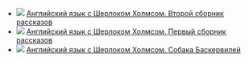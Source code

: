 * ![](/books/sci_linguistic/Arthur%20Ignatius%20Conan%20Doyle/Английский%20язык%20с%20Шерлоком%20Холмсом.%20Второй%20сборник%20рассказов.jpg) [Английский язык с Шерлоком Холмсом. Второй сборник рассказов](/books/sci_linguistic/Arthur%20Ignatius%20Conan%20Doyle/Английский%20язык%20с%20Шерлоком%20Холмсом.%20Второй%20сборник%20рассказов)
* ![](/books/sci_linguistic/Arthur%20Ignatius%20Conan%20Doyle/Английский%20язык%20с%20Шерлоком%20Холмсом.%20Первый%20сборник%20рассказов.jpg) [Английский язык с Шерлоком Холмсом. Первый сборник рассказов](/books/sci_linguistic/Arthur%20Ignatius%20Conan%20Doyle/Английский%20язык%20с%20Шерлоком%20Холмсом.%20Первый%20сборник%20рассказов)
* ![](/books/sci_linguistic/Arthur%20Ignatius%20Conan%20Doyle/Английский%20язык%20с%20Шерлоком%20Холмсом.%20Собака%20Баскервилей.jpg) [Английский язык с Шерлоком Холмсом. Собака Баскервилей](/books/sci_linguistic/Arthur%20Ignatius%20Conan%20Doyle/Английский%20язык%20с%20Шерлоком%20Холмсом.%20Собака%20Баскервилей)